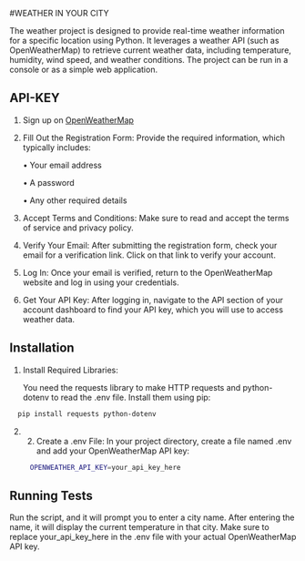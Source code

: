 
#WEATHER IN YOUR CITY

The weather project is designed to provide real-time weather information for a specific location using Python. It leverages a weather API (such as OpenWeatherMap) to retrieve current weather data, including temperature, humidity, wind speed, and weather conditions. The project can be run in a console or as a simple web application.



## API-KEY

1. Sign up on [OpenWeatherMap](https://openweathermap.org/)

2. Fill Out the Registration Form: Provide the required information, which typically includes:

   • Your email address

   • A password

   • Any other required details

3. Accept Terms and Conditions: Make sure to read and accept the terms of service and privacy policy.

4. Verify Your Email: After submitting the registration form, check your email for a verification link. Click on that link to verify your account.

5. Log In: Once your email is verified, return to the OpenWeatherMap website and log in using your credentials.

6. Get Your API Key: After logging in, navigate to the API section of your account dashboard to find your API key, which you will use to access weather data.


## Installation

1. Install Required Libraries:

   You need the requests library to make HTTP requests and python-dotenv to read the .env file. Install them using pip:

```bash
  pip install requests python-dotenv
```
2. 2. Create a .env File:
   In your project directory, create a file named .env and add your OpenWeatherMap API key:
   
   
```bash
     OPENWEATHER_API_KEY=your_api_key_here

```



    
## Running Tests

Run the script, and it will prompt you to enter a city name. After entering the name, it will display the current temperature in that city. Make sure to replace your_api_key_here in the .env file with your actual OpenWeatherMap API key.
